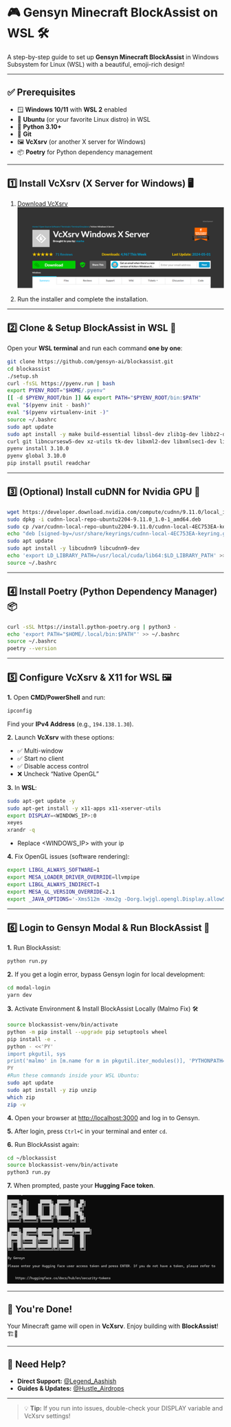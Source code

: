 # 🎮 Gensyn Minecraft BlockAssist on WSL 🛠️

A step-by-step guide to set up **Gensyn Minecraft BlockAssist** in Windows Subsystem for Linux (WSL) with a beautiful, emoji-rich design!

---

## ✅ Prerequisites

- 🪟 **Windows 10/11** with **WSL 2** enabled  
- 🐧 **Ubuntu** (or your favorite Linux distro) in WSL  
- 🐍 **Python 3.10+**  
- 🔧 **Git**  
- 🖼️ **VcXsrv** (or another X server for Windows)  
- 📦 **Poetry** for Python dependency management  

---

## 1️⃣ Install VcXsrv (X Server for Windows) 🖥️

1. [Download VcXsrv](https://sourceforge.net/projects/vcxsrv/)  
    ![VcXsrv Screenshot](https://github.com/HustleAirdrops/Gensyn-Block-Role-Guide/blob/d418a853957c0205d967b244e878cce093e85ee2/Screenshot%202025-08-09%20051036.png)

2. Run the installer and complete the installation.

---

## 2️⃣ Clone & Setup BlockAssist in WSL 🐧

Open your **WSL terminal** and run each command **one by one**:

```bash
git clone https://github.com/gensyn-ai/blockassist.git
cd blockassist
./setup.sh
curl -fsSL https://pyenv.run | bash
export PYENV_ROOT="$HOME/.pyenv"
[[ -d $PYENV_ROOT/bin ]] && export PATH="$PYENV_ROOT/bin:$PATH"
eval "$(pyenv init - bash)"
eval "$(pyenv virtualenv-init -)"
source ~/.bashrc
sudo apt update
sudo apt install -y make build-essential libssl-dev zlib1g-dev libbz2-dev libreadline-dev libsqlite3-dev \
curl git libncursesw5-dev xz-utils tk-dev libxml2-dev libxmlsec1-dev libffi-dev liblzma-dev
pyenv install 3.10.0
pyenv global 3.10.0
pip install psutil readchar
```

---

## 3️⃣ (Optional) Install cuDNN for Nvidia GPU 🚀

```bash
wget https://developer.download.nvidia.com/compute/cudnn/9.11.0/local_installers/cudnn-local-repo-ubuntu2204-9.11.0_1.0-1_amd64.deb
sudo dpkg -i cudnn-local-repo-ubuntu2204-9.11.0_1.0-1_amd64.deb
sudo cp /var/cudnn-local-repo-ubuntu2204-9.11.0/cudnn-local-4EC753EA-keyring.gpg /usr/share/keyrings/
echo "deb [signed-by=/usr/share/keyrings/cudnn-local-4EC753EA-keyring.gpg] file:///var/cudnn-local-repo-ubuntu2204-9.11.0 /" | sudo tee /etc/apt/sources.list.d/cudnn-local.list
sudo apt update
sudo apt install -y libcudnn9 libcudnn9-dev
echo 'export LD_LIBRARY_PATH=/usr/local/cuda/lib64:$LD_LIBRARY_PATH' >> ~/.bashrc
source ~/.bashrc
```

---

## 4️⃣ Install Poetry (Python Dependency Manager) 📦

```bash
curl -sSL https://install.python-poetry.org | python3 -
echo 'export PATH="$HOME/.local/bin:$PATH"' >> ~/.bashrc
source ~/.bashrc
poetry --version
```

---

## 5️⃣ Configure VcXsrv & X11 for WSL 🖼️

**1.** Open **CMD/PowerShell** and run:

```bash
ipconfig
```
Find your **IPv4 Address** (e.g., `194.138.1.30`).

**2.** Launch **VcXsrv** with these options:
- ✅ Multi-window
- ✅ Start no client
- ✅ Disable access control
- ❌ Uncheck “Native OpenGL”

**3.** In **WSL**:

```bash
sudo apt-get update -y
sudo apt-get install -y x11-apps x11-xserver-utils
export DISPLAY=<WINDOWS_IP>:0
xeyes
xrandr -q
```
- Replace <WINDOWS_IP> with your ip 

**4.** Fix OpenGL issues (software rendering):

```bash
export LIBGL_ALWAYS_SOFTWARE=1
export MESA_LOADER_DRIVER_OVERRIDE=llvmpipe
export LIBGL_ALWAYS_INDIRECT=1
export MESA_GL_VERSION_OVERRIDE=2.1
export _JAVA_OPTIONS='-Xms512m -Xmx2g -Dorg.lwjgl.opengl.Display.allowSoftwareOpenGL=true'
```

---

## 6️⃣ Login to Gensyn Modal & Run BlockAssist 🚦

**1.** Run BlockAssist:
```bash
python run.py
```

**2.** If you get a login error, bypass Gensyn login for local development:
```bash
cd modal-login
yarn dev
```

**3.** Activate Environment & Install BlockAssist Locally (Malmo Fix) 🛠️
```bash
source blockassist-venv/bin/activate
python -m pip install --upgrade pip setuptools wheel
pip install -e .
python - <<'PY'
import pkgutil, sys
print('malmo' in [m.name for m in pkgutil.iter_modules()], 'PYTHONPATH=', sys.path[:3])
PY
#Run these commands inside your WSL Ubuntu:
sudo apt update
sudo apt install -y zip unzip
which zip
zip -v
```

**4.** Open your browser at [http://localhost:3000](http://localhost:3000) and log in to Gensyn.

**5.** After login, press `Ctrl+C` in your terminal and enter `cd`.

**6.** Run BlockAssist again:
```bash
cd ~/blockassist
source blockassist-venv/bin/activate
python3 run.py
```

**7.** When prompted, paste your **Hugging Face token**.

![Hugging Face Token Prompt](https://github.com/HustleAirdrops/Gensyn-Block-Role-Guide/blob/60414bc20fe061df0f35536dd29fc85d0459e285/Screenshot%202025-08-09%20044704.png)

---

## 🎉 You're Done!

Your Minecraft game will open in **VcXsrv**. Enjoy building with **BlockAssist**! 🏗️🧱

---

## 💬 Need Help?

- **Direct Support:** [@Legend_Aashish](https://t.me/Legend_Aashish)
- **Guides & Updates:** [@Hustle_Airdrops](https://t.me/Hustle_Airdrops)

---

> 💡 **Tip:** If you run into issues, double-check your DISPLAY variable and VcXsrv settings!
